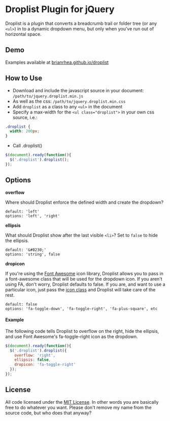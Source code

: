 # Droplist Plugin for jQuery

Droplist is a plugin that converts a breadcrumb trail or folder tree (or any `<ul>`) in to a dynamic dropdown menu, but only when you've run out of horizontal space.

## Demo

Examples available at [brianrhea.github.io/droplist](http://brianrhea.github.io/droplist)

## How to Use

 - Download and include the javascript source in your document: `/path/to/jquery.droplist.min.js`
 - As well as the css: `/path/to/jquery.droplist.min.css`
 - Add `droplist` as a class to any `<ul>` in the document
 - Specify a max-width for the `<ul class="droplist">` in your own css source, i.e.:

```css
.droplist {
  width: 200px;
}
```
 - Call .droplist()

```javascript
$(document).ready(function(){
  $('.droplist').droplist();
});
```

## Options

**overflow**

Where should Droplist enforce the defined width and create the dropdown?

```
default: 'left'
options: 'left', 'right'
```

**ellipsis**

What should Droplist show after the last visible `<li>`? Set to `false` to hide the ellipsis.

```
default: '&#8230;'
options: 'string', false
```

**dropicon**

If you're using the [Font Awesome](http://fontawesome.io) icon library, Droplist allows you to pass in a font-awesome class that will be used for the dropdown icon. If you aren't using FA, don't worry, Droplist defaults to false. If you are, and want to use a particular icon, just pass the [icon class](http://fontawesome.io/icons/) and Droplist will take care of the rest.

```
default: false
options: 'fa-toggle-down', 'fa-toggle-right', 'fa-plus-square', etc
```

#### Example

The following code tells Droplist to overflow on the right, hide the ellipsis, and use Font Awesome's fa-toggle-right icon as the dropdown.

```javascript
$(document).ready(function(){
  $('.droplist').droplist({
    overflow: 'right',
    ellipsis: false,
    dropicon: 'fa-toggle-right'
  });
});
```

## License

All code licensed under the [MIT License](http://www.opensource.org/licenses/mit-license.php). In other words you are basically free to do whatever you want. Please don't remove my name from the source code, but who does that anyway?